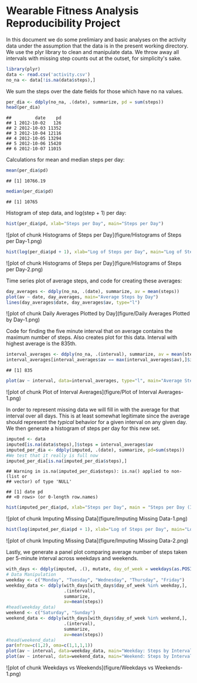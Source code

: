 Wearable Fitness Analysis Reproducibility Project
========================================================

In this document we do some prelimiary and basic analyses on the activity data under the assumption that the data is in the present working directory. We use the plyr library to clean and manipulate data. We throw away all intervals with missing step counts out at the outset, for simplicity's sake.


```r
library(plyr)
data <- read.csv('activity.csv')
no_na <- data[!is.na(data$steps),]
```

We sum the steps over the date fields for those which have no na values.

```r
per_dia <- ddply(no_na, .(date), summarize, pd = sum(steps))
head(per_dia)
```

```
##         date    pd
## 1 2012-10-02   126
## 2 2012-10-03 11352
## 3 2012-10-04 12116
## 4 2012-10-05 13294
## 5 2012-10-06 15420
## 6 2012-10-07 11015
```
Calculations for mean and median steps per day:

```r
mean(per_dia$pd)
```

```
## [1] 10766.19
```

```r
median(per_dia$pd)
```

```
## [1] 10765
```

Histogram of step data, and log(step + 1) per day:

```r
hist(per_dia$pd, xlab="Steps per Day", main="Steps per Day")
```

![plot of chunk Histograms of Steps per Day](figure/Histograms of Steps per Day-1.png)

```r
hist(log(per_dia$pd + 1), xlab="Log of Steps per Day", main="Log of Steps per Day")
```

![plot of chunk Histograms of Steps per Day](figure/Histograms of Steps per Day-2.png)

Time series plot of average steps, and code for creating these averages:

```r
day_averages <- ddply(no_na, .(date), summarize, av = mean(steps))
plot(av ~ date, day_averages, main="Average Steps by Day")
lines(day_averages$date, day_averages$av, type="l")
```

![plot of chunk Daily Averages Plotted by Day](figure/Daily Averages Plotted by Day-1.png)

Code for finding the five minute interval that on average contains the maximum number of steps. Also creates plot for this data. Interval with highest average is the 835th.

```r
interval_averages <- ddply(no_na, .(interval), summarize, av = mean(steps))
interval_averages[interval_averages$av == max(interval_averages$av),]$interval
```

```
## [1] 835
```

```r
plot(av ~ interval, data=interval_averages, type="l", main="Average Steps by Interval")
```

![plot of chunk Plot of Interval Averages](figure/Plot of Interval Averages-1.png)

In order to represent missing data we will fill in with the average for that interval over all days. This is at least somewhat legitimate since the average should represent the _typical_ behavior for a given interval on any given day. We then generate a histogram of steps per day for this new set.

```r
imputed <- data
imputed[is.na(data$steps),]$steps = interval_averages$av
imputed_per_dia <- ddply(imputed, .(date), summarize, pd=sum(steps))
#We test that it really is full now
imputed_per_dia[is.na(imputed_per_dia$steps),]
```

```
## Warning in is.na(imputed_per_dia$steps): is.na() applied to non-(list or
## vector) of type 'NULL'
```

```
## [1] date pd  
## <0 rows> (or 0-length row.names)
```

```r
hist(imputed_per_dia$pd, xlab="Steps per Day", main = "Steps per Day (Imputed)")
```

![plot of chunk Imputing Missing Data](figure/Imputing Missing Data-1.png)

```r
hist(log(imputed_per_dia$pd + 1), xlab="Log of Steps per Day", main="Log of Steps per Day (Imputed)")
```

![plot of chunk Imputing Missing Data](figure/Imputing Missing Data-2.png)

Lastly, we generate a panel plot comparing average number of steps taken per 5-minute interval across weekdays and weekends.

```r
with_days <- ddply(imputed, .(), mutate, day_of_week = weekdays(as.POSIXlt(imputed$date)))
# Data Manipulation
weekday <- c("Monday", "Tuesday", "Wednesday", "Thursday", "Friday")
weekday_data <- ddply(with_days[with_days$day_of_week %in% weekday,], 
                      .(interval), 
                      summarize, 
                      av=mean(steps))
#head(weekday_data)
weekend <- c("Saturday", "Sunday")
weekend_data <- ddply(with_days[with_days$day_of_week %in% weekend,],
                      .(interval),
                      summarize,
                      av=mean(steps))
#head(weekend_data)
par(mfrow=c(1,2), oma=c(1,1,1,1))
plot(av ~ interval, data=weekday_data, main="Weekday: Steps by Interval", type="l", ylab="Steps", xlab="Interval")
plot(av ~ interval, data=weekend_data, main="Weekend: Steps by Interval", type="l", ylab="Steps", xlab="Interval")
```

![plot of chunk Weekdays vs Weekends](figure/Weekdays vs Weekends-1.png)
